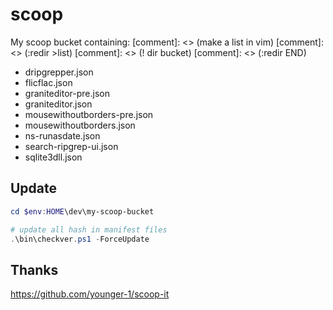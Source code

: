 # scoop
My scoop bucket containing:
[comment]: <> (make a list in vim)
[comment]: <> (:redir >list)
[comment]: <> (! dir bucket)
[comment]: <> (:redir END)

* dripgrepper.json
* flicflac.json
* graniteditor-pre.json
* graniteditor.json
* mousewithoutborders-pre.json
* mousewithoutborders.json
* ns-runasdate.json
* search-ripgrep-ui.json
* sqlite3dll.json

## Update
```ps1
cd $env:HOME\dev\my-scoop-bucket

# update all hash in manifest files
.\bin\checkver.ps1 -ForceUpdate
```

## Thanks 

https://github.com/younger-1/scoop-it                    
